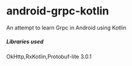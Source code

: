 # android-grpc-kotlin
An attempt to learn Grpc in Android using Kotlin

##### Libraries used
OkHttp,RxKotlin,Protobuf-lite 3.0.1
